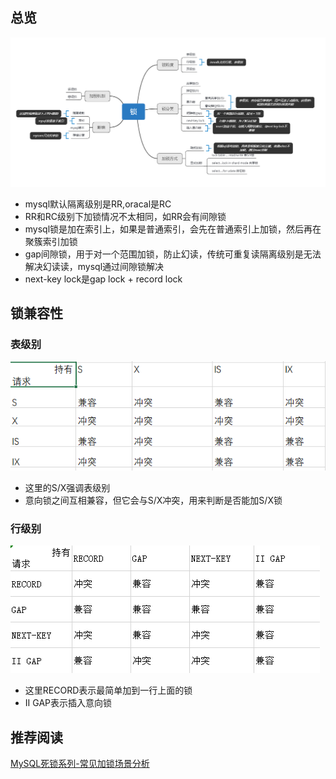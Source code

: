 ## 总览
![image](https://github.com/jmilktea/jmilktea/blob/master/mysql/images/%E9%94%81.png)
- mysql默认隔离级别是RR,oracal是RC  
- RR和RC级别下加锁情况不太相同，如RR会有间隙锁
- mysql锁是加在索引上，如果是普通索引，会先在普通索引上加锁，然后再在聚簇索引加锁  
- gap间隙锁，用于对一个范围加锁，防止幻读，传统可重复读隔离级别是无法解决幻读读，mysql通过间隙锁解决  
- next-key lock是gap lock + record lock

## 锁兼容性
### 表级别  
![image](https://github.com/jmilktea/jmilktea/blob/master/mysql/images/table-lock.png)  
- 这里的S/X强调表级别
- 意向锁之间互相兼容，但它会与S/X冲突，用来判断是否能加S/X锁

### 行级别  
![image](https://github.com/jmilktea/jmilktea/blob/master/mysql/images/record-lock.png)  
- 这里RECORD表示最简单加到一行上面的锁
- II GAP表示插入意向锁

## 推荐阅读  
[MySQL死锁系列-常见加锁场景分析](https://my.oschina.net/u/4215228/blog/4294120)  

